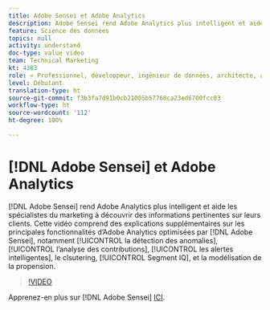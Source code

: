 ```yaml
---
title: Adobe Sensei et Adobe Analytics
description: Adobe Sensei rend Adobe Analytics plus intelligent et aide les spécialistes du marketing à découvrir des informations pertinentes sur leurs clients. Cette vidéo comprend des explications supplémentaires sur les principales fonctionnalités dʼAdobe Analytics optimisées par Adobe Sensei, notamment la détection des anomalies, lʼanalyse des contributions, les alertes intelligentes, le clustering, Segment IQ et la modélisation de la propension.
feature: Science des données
topics: null
activity: understand
doc-type: value video
team: Technical Marketing
kt: 4383
role: « Professionnel, développeur, ingénieur de données, architecte, architecte de données, administrateur, responsable »
level: Débutant
translation-type: ht
source-git-commit: f3b3fa7d91b0cb21005b57768ca23ed6700fcc03
workflow-type: ht
source-wordcount: '112'
ht-degree: 100%

---
```



# [!DNL Adobe Sensei] et Adobe Analytics

[!DNL Adobe Sensei] rend Adobe Analytics plus intelligent et aide les spécialistes du marketing à découvrir des informations pertinentes sur leurs clients. Cette vidéo comprend des explications supplémentaires sur les principales fonctionnalités dʼAdobe Analytics optimisées par [!DNL Adobe Sensei], notamment [!UICONTROL la détection des anomalies], [!UICONTROL lʼanalyse des contributions], [!UICONTROL les alertes intelligentes], le clsutering, [!UICONTROL Segment IQ], et la modélisation de la propension.

>[!VIDEO](https://video.tv.adobe.com/v/31500/?quality=12)

Apprenez-en plus sur [!DNL Adobe Sensei] [ICI](https://www.adobe.com/fr/sensei.html).
